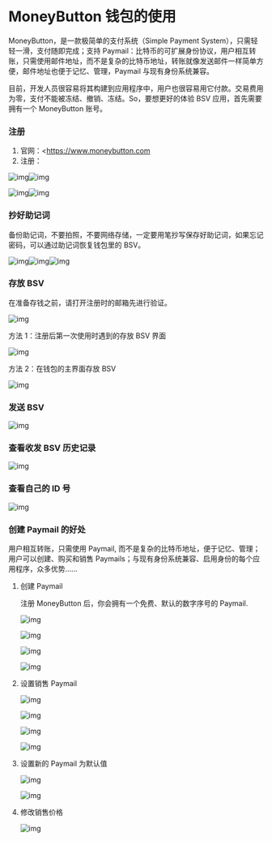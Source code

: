 # MoneyButton 钱包的使用

MoneyButton，是一款极简单的支付系统（Simple Payment System），只需轻轻一滑，支付随即完成；支持 Paymail：比特币的可扩展身份协议，用户相互转账，只需使用邮件地址，而不是复杂的比特币地址，转账就像发送邮件一样简单方便，邮件地址也便于记忆、管理，Paymail 与现有身份系统兼容。

目前，开发人员很容易将其构建到应用程序中，用户也很容易用它付款。交易费用为零，支付不能被冻结、撤销、冻结。So，要想更好的体验 BSV 应用，首先需要拥有一个 MoneyButton 账号。

### 注册

1. 官网：<https://www.moneybutton.com
2. 注册：

![img](https://mmbiz.qpic.cn/mmbiz_png/774kp4tvDbYpKPYN1eXPLoj1jlmhyf8pV56zuibEUhdxpIl879bycFytLW5lnHt9KpU4Aa75jYTg71ZfGCibDic8A/640?wx_fmt=png)![img](https://mmbiz.qpic.cn/mmbiz_png/774kp4tvDbYpKPYN1eXPLoj1jlmhyf8ph3T6hStXD96qLlag9mZvvicicrL0C18MtG2pBUHOHRA4nWU2GdMHtoHA/640?wx_fmt=png)

![img](https://mmbiz.qpic.cn/mmbiz_png/774kp4tvDbYpKPYN1eXPLoj1jlmhyf8p2Ijia7U577I6uqQVp7zWsmuqtJOmu2PJRXeiceRXZNicSubRxOTlA4yTw/640?wx_fmt=png)![img](https://mmbiz.qpic.cn/mmbiz_png/774kp4tvDbYpKPYN1eXPLoj1jlmhyf8pWl1TDLCvv8eKT7oBNkoJ1uLeDMWF8hXEoGu3E5zXE2ZXu5tAeovvLg/640?wx_fmt=png)

### 抄好助记词

备份助记词，不要拍照，不要网络存储，一定要用笔抄写保存好助记词，如果忘记密码，可以通过助记词恢复钱包里的 BSV。

![img](https://mmbiz.qpic.cn/mmbiz_png/774kp4tvDbYpKPYN1eXPLoj1jlmhyf8pudRbFeic64ZuuxJRfra1T4myuTwYd4Hlbnxh4M1rpHQLGGZRIsia3qKA/640?wx_fmt=png)![img](https://mmbiz.qpic.cn/mmbiz_png/774kp4tvDbYpKPYN1eXPLoj1jlmhyf8pGOSDHgJK9PfT9haSNpicCOPTsldfdt0B1iaTiboH27Ricl1TxPUEvdUgjA/640?wx_fmt=png)![img](https://mmbiz.qpic.cn/mmbiz_png/774kp4tvDbYpKPYN1eXPLoj1jlmhyf8ptsVmXt0ia8GnibhFsGA2k5AKqGgU7iaeJDIOHYfHESRQXgVjlFSMpqTpA/640?wx_fmt=png)

### 存放 BSV

在准备存钱之前，请打开注册时的邮箱先进行验证。

![img](https://mmbiz.qpic.cn/mmbiz_png/774kp4tvDbYpKPYN1eXPLoj1jlmhyf8p69Eia3ap2WgFPxns090OTcGx2CA99nkPC4pvK27bGfa6uibicrbb9FElA/640?wx_fmt=png)

方法 1：注册后第一次使用时遇到的存放 BSV 界面

![img](https://mmbiz.qpic.cn/mmbiz_png/774kp4tvDbYpKPYN1eXPLoj1jlmhyf8pUjZwpDqXrBNw1PPZIaOgic0c5JMXuGv2iaOpqha9pybw7tDG4KVMIlcg/640?wx_fmt=png)

方法 2：在钱包的主界面存放 BSV

![img](https://mmbiz.qpic.cn/mmbiz_png/774kp4tvDbYpKPYN1eXPLoj1jlmhyf8pxbLNqnIwOwaia5fWo27vdOA7UGVxf0hPzDLD7bHCtibiabcxP8lVqlCdQ/640?wx_fmt=png)

### 发送 BSV

![img](https://mmbiz.qpic.cn/mmbiz_png/774kp4tvDbYpKPYN1eXPLoj1jlmhyf8ptLCZyFSA2JZBibs0ibbWr0sRqtAhPqrLEroSEAxiaheoEbFVNDNJNVArg/640?wx_fmt=png)

### 查看收发 BSV 历史记录

![img](https://mmbiz.qpic.cn/mmbiz_png/774kp4tvDbYpKPYN1eXPLoj1jlmhyf8pjknQribkCX9L5FjorNtPoXDJvHWIA9t1QQELgJMXavFzJVeqrM8mLOA/640?wx_fmt=png)

### 查看自己的 ID 号

![img](https://mmbiz.qpic.cn/mmbiz_png/774kp4tvDbYpKPYN1eXPLoj1jlmhyf8pMTD1SHewqyL6ica6WhFu9OOP7B6TD3005YmrSRJCOxa1UK6QXzGicRug/640?wx_fmt=png)

<!-- ### 关于 Paymail -->

### 创建 Paymail 的好处

用户相互转账，只需使用 Paymail, 而不是复杂的比特币地址，便于记忆、管理；用户可以创建、购买和销售 Paymails；与现有身份系统兼容、启用身份的每个应用程序，众多优势......

1. 创建 Paymail

   注册 MoneyButton 后，你会拥有一个免费、默认的数字序号的 Paymail.

   ![img](https://mmbiz.qpic.cn/mmbiz_png/774kp4tvDbYpKPYN1eXPLoj1jlmhyf8p0CicTR1zP7siakttoqjSzDM0uB04WubPU8zGGnXeYpDibCeEJVfB92b3g/640?wx_fmt=png)

   ![img](https://mmbiz.qpic.cn/mmbiz_png/774kp4tvDbYpKPYN1eXPLoj1jlmhyf8pjtiatgmG2nHibswpUpejURqe4le98fTOWLF8pgO4mYiadIXSV9rVlbvbg/640?wx_fmt=png)

   ![img](https://mmbiz.qpic.cn/mmbiz_png/774kp4tvDbYpKPYN1eXPLoj1jlmhyf8pVEFryF77t9aCibLj5sqIcNFJlNqZibZWXzk5ptzDAM3UHHxprH8FdSLQ/640?wx_fmt=png)

   ![img](https://mmbiz.qpic.cn/mmbiz_png/774kp4tvDbYpKPYN1eXPLoj1jlmhyf8pSIevpoWQEgF9xIzI2LPTAeicd3qzeNtxMaFo7Y8Me3Xzs9LNuTODydA/640?wx_fmt=png)



2. 设置销售 Paymail

   ![img](https://mmbiz.qpic.cn/mmbiz_png/774kp4tvDbYpKPYN1eXPLoj1jlmhyf8plaIrN1slgEDBQjlPEwStQxu68xkYXTGCHSgeOPavFMAwAic2KU6ib8mg/640?wx_fmt=png)

   ![img](https://mmbiz.qpic.cn/mmbiz_png/774kp4tvDbYpKPYN1eXPLoj1jlmhyf8pkdLj3peiarJFcic91N3mria7TiaWAdmfliaZHksC0ckJl3UoYT8nja7J1Gw/640?wx_fmt=png)

   ![img](https://mmbiz.qpic.cn/mmbiz_png/774kp4tvDbYpKPYN1eXPLoj1jlmhyf8pDUW2uqqCBmopYjPL1JxUs85DWBIKrcnSpI26UTey2TIJvaAib93lqfw/640?wx_fmt=png)

   ![img](https://mmbiz.qpic.cn/mmbiz_png/774kp4tvDbYpKPYN1eXPLoj1jlmhyf8p5hY5wET1pV3Xjt7RknhrA6icIWcRicUL3KWZm3oaJdmXOB64YODryvQQ/640?wx_fmt=png)

3. 设置新的 Paymail 为默认值

   ![img](https://mmbiz.qpic.cn/mmbiz_png/774kp4tvDbYpKPYN1eXPLoj1jlmhyf8pyv9aic0tNl9yFyUGzyibic6hWf1ibWa7iceDLusWfrUCuK8UhyvWfIW1Tzw/640?wx_fmt=png)

   ![img](https://mmbiz.qpic.cn/mmbiz_png/774kp4tvDbYpKPYN1eXPLoj1jlmhyf8pveiaUIqQEP7mq6x2hYMR2x7icia2JmsQl8nibSnLEV8ueUemU9wZbP5Sjg/640?wx_fmt=png)

4. 修改销售价格

   ![img](https://mmbiz.qpic.cn/mmbiz_png/774kp4tvDbYpKPYN1eXPLoj1jlmhyf8pDTze1dUKibs3ffULB2UkWU3hI89mw2wCo0yqAo7YVyMibl7pwibDDHsjQ/640?wx_fmt=png)
